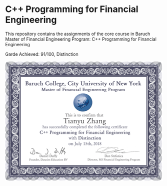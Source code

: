 # C++ Programming for Financial Engineering

This repository contains the assignments of the core course in Baruch Master of Financial Engineering Program: C++ Programming for Financial Engineering

Garde Achieved: 91/100, Distinction

![GitHub Logo](/Certification.png)

